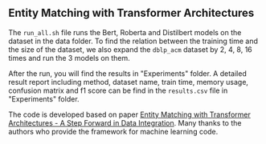 ## Entity Matching with Transformer Architectures

The ```run_all.sh``` file runs the Bert, Roberta and Distilbert models on the dataset in the data folder. To find the relation between the training time and the size of the dataset, we also expand the ```dblp_acm``` dataset by 2, 4, 8, 16 times and run the 3 models on them.

After the run, you will find the results in "Experiments" folder. A detailed result report including method, dataset name, train time, memory usage, confusion matrix and f1 score can be find in the ```results.csv``` file in "Experiments" folder.

The code is developed based on paper [Entity Matching with Transformer Architectures - A Step Forward in Data Integration](https://openproceedings.org/2020/conf/edbt/paper_205.pdf). Many thanks to the authors who provide the framework for machine learning code.
